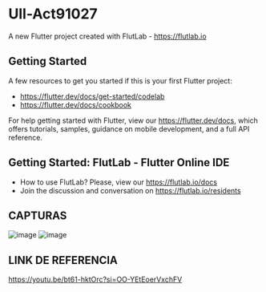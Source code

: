 # Ull-Act91027

A new Flutter project created with FlutLab - https://flutlab.io

## Getting Started

A few resources to get you started if this is your first Flutter project:

- https://flutter.dev/docs/get-started/codelab
- https://flutter.dev/docs/cookbook

For help getting started with Flutter, view our
https://flutter.dev/docs, which offers tutorials,
samples, guidance on mobile development, and a full API reference.

## Getting Started: FlutLab - Flutter Online IDE

- How to use FlutLab? Please, view our https://flutlab.io/docs
- Join the discussion and conversation on https://flutlab.io/residents

## CAPTURAS

![image](https://github.com/SanchezB128/Act9-1027/assets/143743573/332c8940-a2ad-460c-8840-04e3c5ad4aed)
![image](https://github.com/SanchezB128/Act9-1027/assets/143743573/6ae247a0-1ed8-486a-8a57-25d6a1f61218)


## LINK DE REFERENCIA 

https://youtu.be/bt61-hktOrc?si=OO-YEtEoerVxchFV
